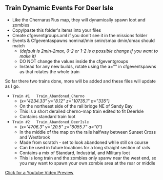 ## Train Dynamic Events For Deer Isle
* Like the ChernarusPlus map, they will dynamically spawn loot and zombies
* Copy/paste this folder's items into your files
* Create cfgeventgroups.xml if you don't see it in the missions folder
* Events & Cfgeventaspawns nominal/min smin/smax dmin/dmax should match 
  * _(default is 2min-2max, 0-2 or 1-2 is a possible change if you want to make it)_
  * DO NOT change the values inside the cfgeventgroups
  * Instead for any new builds, rotate using the a="" in cfgeventspawns as that rotates the whole train


So far there two trains done, more will be added and these files will update as I go.

* `Train #1   Train_Abandoned_Cherno`
  * _(x="4234.33" y="8.12" z="10735.1" a="335")_
  * On the northeast side of the rail bridge NE of Sandy Bay 
  * This is a short derailed cherno-map train edited to fit DeerIsle
  * Contains standard train loot
* `Train #2   Train_Abandoned_DeerIsle`
  * _(x="4706.3" y="20.5" z="6055.7" a="0")_
  * In the middle of the map on the rails halfway between Sunset Cross and Westbrook
  * Made from scratch - set to look abandoned while still on course 
  * Can be used in future locations for a long straight section of rails
  * Contains a mix of Standard, Industrial, and Military loot 
  * This is long train and the zombies only spanw near the west end, so you may want to spawn your own zombie area at the rear or middle
  
 [Click for a Youtube Video Preview](https://youtu.be/kV_n8Wl58bk)
 
